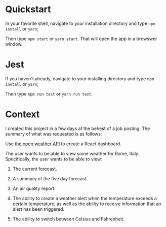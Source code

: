 # Quickstart

In your favorite shell, navigate to your installation directory and type `npm install` or `yarn`;

Then type `npm start` or `yarn start`. That will open the app in a browswer window.

# Jest

If you haven't already, navigate to your installing directory and type `npm install` or `yarn`;

Then type `npm run test` or `yarn run test`.

# Context

I created this project in a few days at the behest of a job posting. The summary of what was requested is as follows:

Use <a href="https://openweathermap.org/api" target="blank">the open weather API</a> to create a React dashboard.

The user wants to be able to view some weather for Rome, Italy. Specifically, the user wants to be able to view:

1. The current forecast.

2. A summary of the five day forecast.

3. An air quality report.

4. The ability to create a weather alert when the temperature exceeds a certain temperature, as well as the ability to receive information that an alert has been triggered.

5. The ability to switch between Celsius and Fahrenheit.
